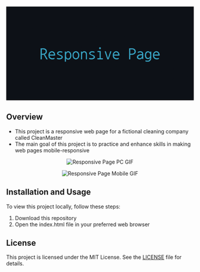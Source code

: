 <p align="center">
  <img src="img\Responsive_Page_Banner.png" alt="Responsive Page Banner" />
</p>

## Overview

- This project is a responsive web page for a fictional cleaning company called CleanMaster
- The main goal of this project is to practice and enhance skills in making web pages mobile-responsive

<p align="center">
  <img src="img\Resposive_PC.gif" alt="Responsive Page PC GIF" />
</p>

<p align="center">
  <img src="img\Resposive_Mobile.gif" alt="Responsive Page Mobile GIF" />
</p>

## Installation and Usage

To view this project locally, follow these steps:

1. Download this repository
2. Open the index.html file in your preferred web browser

## License

This project is licensed under the MIT License. See the [LICENSE](LICENSE) file for details.
